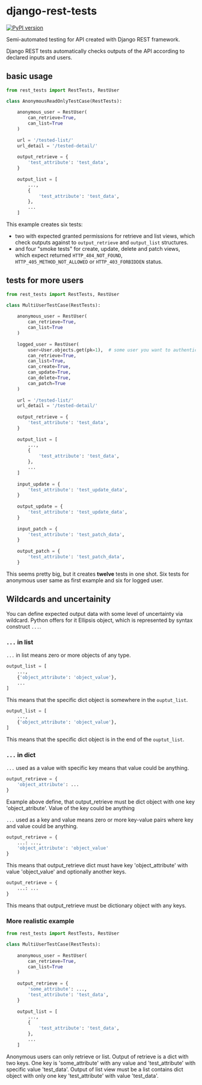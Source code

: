 # django-rest-tests
[![PyPI version](https://badge.fury.io/py/django-rest-tests.svg)](https://badge.fury.io/py/django-rest-tests)

Semi-automated testing for API created with Django REST framework.

Django REST tests automatically checks outputs of the API according to declared inputs and users.

## basic usage

```python
from rest_tests import RestTests, RestUser

class AnonymousReadOnlyTestCase(RestTests):
    
    anonymous_user = RestUser(
        can_retrieve=True,
        can_list=True
    )
    
    url = '/tested-list/'  
    url_detail = '/tested-detail/'
    
    output_retrieve = {
        'test_attribute': 'test_data',
    }
    
    output_list = [
        ...,
        {
            'test_attribute': 'test_data',
        },
        ...
    ]
```
        
This example creates six tests: 
 * two with expected granted permissions for retrieve and list views, which check outputs against to `output_retrieve` and `output_list` structures.
 * and four "smoke tests" for create, update, delete and patch views, which expect returned 
 `HTTP_404_NOT_FOUND`, `HTTP_405_METHOD_NOT_ALLOWED` or `HTTP_403_FORBIDDEN` status.

 
## tests for more users

```python
from rest_tests import RestTests, RestUser

class MultiUserTestCase(RestTests):
    
    anonymous_user = RestUser(
        can_retrieve=True,
        can_list=True
    )
    
    logged_user = RestUser(
        user=User.objects.get(pk=1),  # some user you want to authenticate
        can_retrieve=True,
        can_list=True,
        can_create=True,
        can_update=True,
        can_delete=True,
        can_patch=True
    )
    
    url = '/tested-list/'  
    url_detail = '/tested-detail/'
    
    output_retrieve = {
        'test_attribute': 'test_data',
    }
    
    output_list = [
        ...,
        {
            'test_attribute': 'test_data',
        },
        ...
    ]
    
    input_update = {
        'test_attribute': 'test_update_data',
    }
    
    output_update = {
        'test_attribute': 'test_update_data',
    }
    
    input_patch = {
        'test_attribute': 'test_patch_data',
    }
    
    output_patch = {
        'test_attribute': 'test_patch_data',
    }
```
        
This seems pretty big, but it creates **twelve** tests in one shot. Six tests for anonymous user same as first example and six for logged user.

## Wildcards and uncertainity

You can define expected output data with some level of uncertainty via wildcard. Python offers for it Ellipsis object, which is represented by syntax construct `...`. 

### `...` in list

`...` in list means zero or more objects of any type.

```python
output_list = [
    ...,
    {'object_attribute': 'object_value'},
    ...
]
```

This means that the specific dict object is somewhere in the `ouptut_list`.


```python
output_list = [
    ...,
    {'object_attribute': 'object_value'},
]
```

This means that the specific dict object is in the end of the `ouptut_list`.

### `...` in dict

`...` used as a value with specific key means that value could be anything.

```python
output_retrieve = {
    'object_attribute': ...
}
```

Example above define, that output_retrieve must be dict object with one key 'object_atribute'. Value of the key could be anything

`...` used as a key and value means zero or more key-value pairs where key and value could be anything.

```python
output_retrieve = {
    ...: ...,
    'object_attribute': 'object_value'
}
```

This means that output_retrieve dict must have key 'object_attribute' with value 'object_value' and optionally another keys.


```python
output_retrieve = {
    ...: ...
}
```

This means that output_retrieve must be dictionary object with any keys.

### More realistic example

```python
from rest_tests import RestTests, RestUser

class MultiUserTestCase(RestTests):
    
    anonymous_user = RestUser(
        can_retrieve=True,
        can_list=True
    )
    
    output_retrieve = {
        'some_attribute': ...,
        'test_attribute': 'test_data',
    }
    
    output_list = [
        ...,
        {   
            'test_attribute': 'test_data',
        },
        ...
    ]
``` 
       
Anonymous users can only retrieve or list. Output of retrieve is a dict with two keys. One key is 'some_attribute' with any value and 'test_attribute' with specific value 'test_data'.
Output of list view must be a list contains dict object with only one key 'test_attribute' with value 'test_data'.
